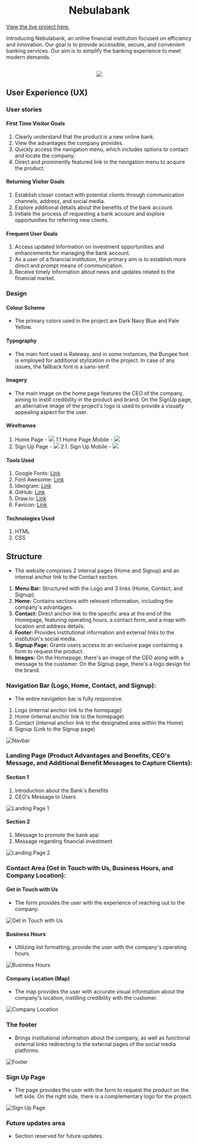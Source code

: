 <h1 align="center">Nebulabank</h1>

[View the live project here.](https://mariolfb.github.io/P1CodeInstitute/)

Introducing Nebulabank, an online financial institution focused on efficiency and innovation. Our goal is to provide accessible, secure, and convenient banking services. Our aim is to simplify the banking experience to meet modern demands.

<h2 align="center"><img src="https://i.ibb.co/M2T5RhL/nebulabank.png"></h2>

## User Experience (UX)

### User stories

#### First Time Visitor Goals

1. Clearly understand that the product is a new online bank.
2. View the advantages the company provides.
3. Quickly access the navigation menu, which includes options to contact and locate the company.
4. Direct and prominently featured link in the navigation menu to acquire the product.

#### Returning Visitor Goals

1. Establish closer contact with potential clients through communication channels, address, and social media.
2. Explore additional details about the benefits of the bank account.
3. Initiate the process of requesting a bank account and explore opportunities for referring new clients.

#### Frequent User Goals

1. Access updated information on investment opportunities and enhancements for managing the bank account.
2. As a user of a financial institution, the primary aim is to establish more direct and prompt means of communication.
3. Receive timely information about news and updates related to the financial market.

### Design

#### Colour Scheme

- The primary colors used in the project are Dark Navy Blue and Pale Yellow.

#### Typography

- The main font used is Raleway, and in some instances, the Bungee font is employed for additional stylization in the project. In case of any issues, the fallback font is a sans-serif.

#### Imagery

- The main image on the home page features the CEO of the company, aiming to instill credibility in the product and brand. On the SignUp page, an alternative image of the project's logo is used to provide a visually appealing aspect for the user.

#### Wireframes

1. Home Page - <img src="docs\wireframe\homepage.png">
1.1 Home Page Mobile - <img src="docs\wireframe\homepagemobile.png">
2. Sign Up Page - <img src="docs\wireframe\signup.png">
2.1. Sign Up Mobile - <img src="docs\wireframe\signupmobile.png">

#### Tools Used

1. Google Fonts: [Link](https://fonts.google.com/)
2. Font Awesome: [Link](https://fontawesome.com/)
3. Ideogram: [Link](https://ideogram.ai/)
4. GitHub: [Link](https://github.com/)
5. Draw.io: [Link](https://https://app.diagrams.net/)
6. Favicon: [Link](https://Favicon.io/)

#### Technologies Used

1. HTML
2. CSS

## Structure

- The website comprises 2 internal pages (Home and Signup) and an internal anchor link to the Contact section.

1. **Menu Bar:** Structured with the Logo and 3 links (Home, Contact, and Signup).
2. **Home:** Contains sections with relevant information, including the company's advantages.
3. **Contact:** Direct anchor link to the specific area at the end of the Homepage, featuring operating hours, a contact form, and a map with location and address details.
4. **Footer:** Provides institutional information and external links to the institution's social media.
5. **Signup Page:** Grants users access to an exclusive page containing a form to request the product.
6. **Images:** On the Homepage, there's an image of the CEO along with a message to the customer. On the Signup page, there's a logo design for the brand.

### Navigation Bar (Logo, Home, Contact, and Signup):

- The entire navigation bar is fully responsive.

1. Logo (internal anchor link to the homepage)
2. Home (internal anchor link to the homepage)
3. Contact (internal anchor link to the designated area within the Home)
4. Signup (Link to the Signup page)

![Navbar](docs/features/nebulabanknavbar.png)

### Landing Page (Product Advantages and Benefits, CEO's Message, and Additional Benefit Messages to Capture Clients):

#### Section 1

1. Introduction about the Bank's Benefits
2. CEO's Message to Users

![Landing Page 1](docs/features/nebulalp1.png)

#### Section 2

1. Message to promote the bank app
2. Message regarding financial investment

![Landing Page 2](docs/features/nebulalp2.png)

### Contact Area (Get in Touch with Us, Business Hours, and Company Location):

#### Get in Touch with Us

- The form provides the user with the experience of reaching out to the company.

![Get in Touch with Us](docs/features/getintouchwithus.png)

#### Business Hours

- Utilizing list formatting, provide the user with the company's operating hours.

![Business Hours](docs/features/businesshours.png)

#### Company Location (Map)

- The map provides the user with accurate visual information about the company's location, instilling credibility with the customer.

![Company Location](docs/features/nebulamap.png)

### The footer

- Brings institutional information about the company, as well as functional external links redirecting to the external pages of the social media platforms.

![Footer](docs/features/footer.png)

### Sign Up Page

- The page provides the user with the form to request the product on the left side. On the right side, there is a complementary logo for the project.

![Sign Up Page](docs/features/signuppage.png)


### Future updates area

- Section reserved for future updates.
